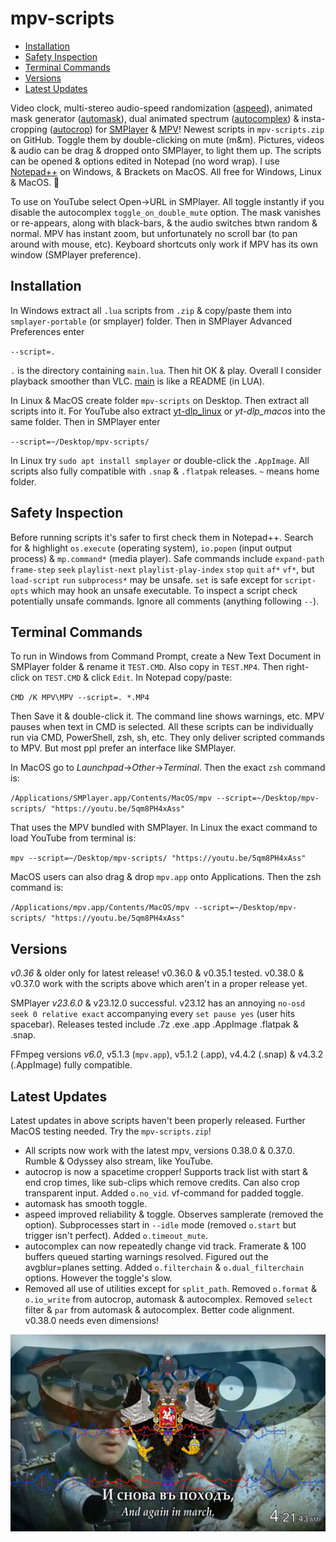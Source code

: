 # mpv-scripts
- [Installation](#installation)
- [Safety Inspection](#safety-inspection)
- [Terminal Commands](#terminal-commands)
- [Versions](#versions)
- [Latest Updates](#latest-updates)

Video clock, multi-stereo audio-speed randomization ([aspeed](aspeed.lua)), animated mask generator ([automask](automask.lua)), dual animated spectrum ([autocomplex](autocomplex.lua)) & insta-cropping ([autocrop](autocrop.lua)) for [SMPlayer](https://smplayer.info) & [MPV](https://mpv.io)! Newest scripts in `mpv-scripts.zip` on GitHub. Toggle them by double-clicking on mute (m&m). Pictures, videos & audio can be drag & dropped onto SMPlayer, to light them up. The scripts can be opened & options edited in Notepad (no word wrap). I use [Notepad++](https://notepad-plus-plus.org/downloads/) on Windows, & Brackets on MacOS. All free for Windows, Linux & MacOS. 🙂

To use on YouTube select Open→URL in SMPlayer. All toggle instantly if you disable the autocomplex `toggle_on_double_mute` option. The mask vanishes or re-appears, along with black-bars, & the audio switches btwn random & normal. MPV has instant zoom, but unfortunately no scroll bar (to pan around with mouse, etc). Keyboard shortcuts only work if MPV has its own window (SMPlayer preference).

## Installation
In Windows extract all `.lua` scripts from `.zip` & copy/paste them into `smplayer-portable` (or smplayer) folder. Then in SMPlayer Advanced Preferences enter 

`--script=.`

`.` is the directory containing `main.lua`. Then hit OK & play. Overall I consider playback smoother than VLC. [main](main.lua) is like a README (in LUA). 

In Linux & MacOS create folder `mpv-scripts` on Desktop. Then extract all scripts into it. For YouTube also extract [yt-dlp_linux](https://github.com/yt-dlp/yt-dlp/releases) or *yt-dlp_macos* into the same folder. Then in SMPlayer enter

`--script=~/Desktop/mpv-scripts/`

In Linux try `sudo apt install smplayer` or double-click the `.AppImage`. All scripts also fully compatible with `.snap` & `.flatpak` releases. `~` means home folder.

## Safety Inspection
Before running scripts it's safer to first check them in Notepad++. Search for & highlight `os.execute` (operating system), `io.popen` (input output process) & `mp.command*` (media player). Safe commands include `expand-path` `frame-step` `seek` `playlist-next` `playlist-play-index` `stop` `quit` `af*` `vf*`, but `load-script` `run` `subprocess*` may be unsafe. `set` is safe except for `script-opts` which may hook an unsafe executable. To inspect a script check potentially unsafe commands. Ignore all comments (anything following `--`). 

## Terminal Commands
To run in Windows from Command Prompt, create a New Text Document in SMPlayer folder & rename it `TEST.CMD`. Also copy in `TEST.MP4`. Then right-click on `TEST.CMD` & click `Edit`. In Notepad copy/paste:

`CMD /K MPV\MPV --script=. *.MP4`

Then Save it & double-click it. The command line shows warnings, etc. MPV pauses when text in CMD is selected. All these scripts can be individually run via CMD, PowerShell, zsh, sh, etc. They only deliver scripted commands to MPV. But most ppl prefer an interface like SMPlayer.

In MacOS go to *Launchpad*→*Other*→*Terminal*. Then the exact `zsh` command is:

`/Applications/SMPlayer.app/Contents/MacOS/mpv --script=~/Desktop/mpv-scripts/ "https://youtu.be/5qm8PH4xAss"`

That uses the MPV bundled with SMPlayer. In Linux the exact command to load YouTube from terminal is:

`mpv --script=~/Desktop/mpv-scripts/ "https://youtu.be/5qm8PH4xAss"`

MacOS users can also drag & drop `mpv.app` onto Applications. Then the zsh command is:

`/Applications/mpv.app/Contents/MacOS/mpv --script=~/Desktop/mpv-scripts/ "https://youtu.be/5qm8PH4xAss"` 

## Versions

*v0.36* & older only for latest release! v0.36.0 & v0.35.1 tested. v0.38.0 & v0.37.0 work with the scripts above which aren't in a proper release yet.

SMPlayer *v23.6.0* & v23.12.0 successful. v23.12 has an annoying `no-osd seek 0 relative exact` accompanying every `set pause yes` (user hits spacebar). Releases tested include .7z .exe .app .AppImage .flatpak & .snap.

FFmpeg versions *v6.0*, v5.1.3 (`mpv.app`), v5.1.2 (.app), v4.4.2 (.snap) & v4.3.2 (.AppImage) fully compatible.

## Latest Updates
Latest updates in above scripts haven't been properly released. Further MacOS testing needed. Try the `mpv-scripts.zip`!
- All scripts now work with the latest mpv, versions 0.38.0 & 0.37.0.  Rumble & Odyssey also stream, like YouTube.
- autocrop is now a spacetime cropper! Supports track list with start & end crop times, like sub-clips which remove credits.  Can also crop transparent input.  Added `o.no_vid`. vf-command for padded toggle.
- automask has smooth toggle.
- aspeed improved reliability & toggle. Observes samplerate (removed the option). Subprocesses start in `--idle` mode (removed `o.start` but trigger isn't perfect). Added `o.timeout_mute`.
- autocomplex can now repeatedly change vid track. Framerate & 100 buffers queued starting warnings resolved. Figured out the avgblur=planes setting. Added `o.filterchain` & `o.dual_filterchain` options. However the toggle's slow.
- Removed all use of utilities except for `split_path`. Removed `o.format` & `o.io_write` from autocrop, automask & autocomplex. Removed `select` filter & `par` from automask & autocomplex. Better code alignment. v0.38.0 needs even dimensions!

![alt text](https://github.com/TinosNitso/mpv-scripts/blob/main/SCREENSHOT.JPG)
